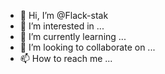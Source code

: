 - 👋 Hi, I’m @Flack-stak
- 👀 I’m interested in ...
- 🌱 I’m currently learning ...
- 💞️ I’m looking to collaborate on ...
- 📫 How to reach me ...

<!---
Flack-stak/Flack-stak is a ✨ special ✨ repository because its `README.md` (this file) appears on your GitHub profile.
You can click the Preview link to take a look at your changes.
--->

